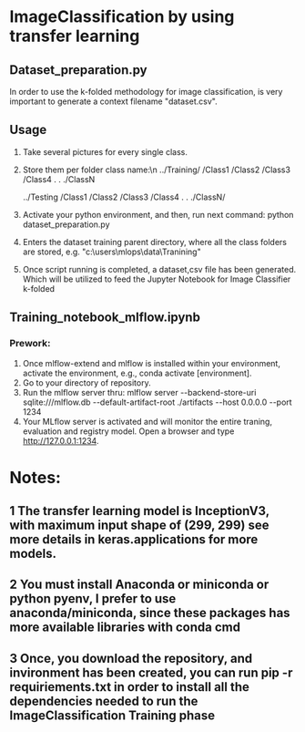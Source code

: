 # ImageClassification by using transfer learning

## Dataset_preparation.py

In order to use the k-folded methodology for image classification, is very important to generate a context filename "dataset.csv". 

## Usage

1. Take several pictures for every single class.
2. Store them per folder class name:\n
  ../Training/
      /Class1
      /Class2
      /Class3
      /Class4
     .
     .
     ./ClassN
    
   ../Testing
      /Class1
      /Class2
      /Class3
      /Class4
      .
      .
      ./ClassN/
3. Activate your python environment, and then, run next command: python dataset_preparation.py
4. Enters the dataset training parent directory, where all the class folders are stored, e.g. "c:\users\mlops\data\Tranining"
5. Once script running is completed, a dataset,csv file has been generated. Which will be utilized to feed the Jupyter Notebook for Image Classifier k-folded

## Training_notebook_mlflow.ipynb
### Prework:
1. Once mlflow-extend and mlflow is installed within your environment, activate the environment, e.g., conda activate [environment].
2. Go to your directory of repository.
3. Run the mlflow server thru: mlflow server --backend-store-uri sqlite:///mlflow.db --default-artifact-root ./artifacts --host 0.0.0.0 --port 1234
4. Your MLflow server is activated and will monitor the entire traning, evaluation and registry model. Open a browser and type http://127.0.0.1:1234.


# Notes:
## 1 The transfer learning model is InceptionV3, with maximum input shape of (299, 299) see more details in keras.applications for more models.
## 2 You must install Anaconda or miniconda or python pyenv, I prefer to use anaconda/miniconda, since these packages has more available libraries with conda cmd
## 3 Once, you download the repository, and invironment has been created, you can run pip -r requiriements.txt in order to install all the dependencies needed to run the ImageClassification Training phase
